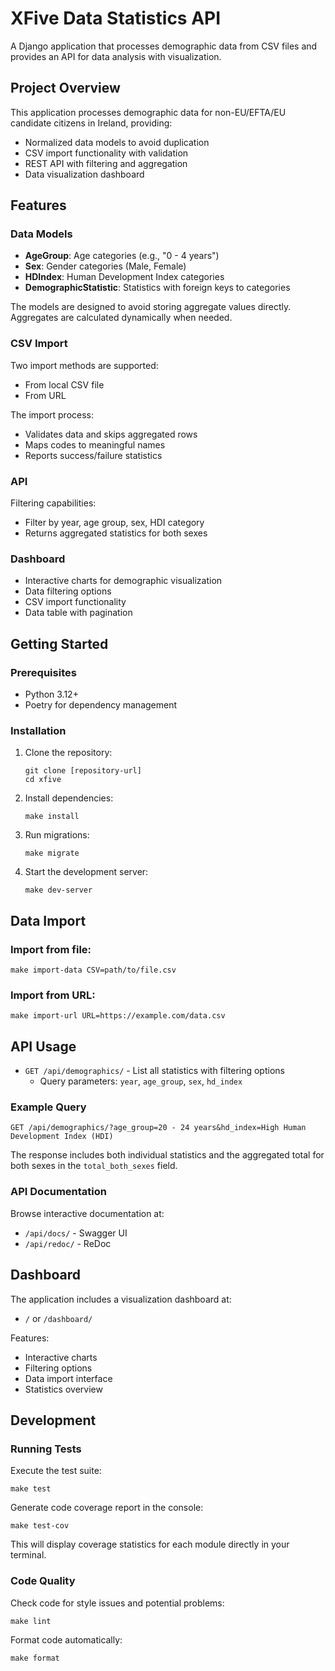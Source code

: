 # XFive Data Statistics API

A Django application that processes demographic data from CSV files and provides an API for data analysis with visualization.

## Project Overview

This application processes demographic data for non-EU/EFTA/EU candidate citizens in Ireland, providing:

- Normalized data models to avoid duplication
- CSV import functionality with validation
- REST API with filtering and aggregation
- Data visualization dashboard

## Features

### Data Models

- **AgeGroup**: Age categories (e.g., "0 - 4 years")
- **Sex**: Gender categories (Male, Female)
- **HDIndex**: Human Development Index categories
- **DemographicStatistic**: Statistics with foreign keys to categories

The models are designed to avoid storing aggregate values directly. Aggregates are calculated dynamically when needed.

### CSV Import

Two import methods are supported:
- From local CSV file
- From URL

The import process:
- Validates data and skips aggregated rows
- Maps codes to meaningful names
- Reports success/failure statistics

### API

Filtering capabilities:
- Filter by year, age group, sex, HDI category
- Returns aggregated statistics for both sexes

### Dashboard

- Interactive charts for demographic visualization
- Data filtering options
- CSV import functionality
- Data table with pagination

## Getting Started

### Prerequisites

- Python 3.12+
- Poetry for dependency management

### Installation

1. Clone the repository:
   ```
   git clone [repository-url]
   cd xfive
   ```

2. Install dependencies:
   ```
   make install
   ```

3. Run migrations:
   ```
   make migrate
   ```

4. Start the development server:
   ```
   make dev-server
   ```

## Data Import

### Import from file:
```
make import-data CSV=path/to/file.csv
```

### Import from URL:
```
make import-url URL=https://example.com/data.csv
```

## API Usage

- `GET /api/demographics/` - List all statistics with filtering options
  - Query parameters: `year`, `age_group`, `sex`, `hd_index`

### Example Query
```
GET /api/demographics/?age_group=20 - 24 years&hd_index=High Human Development Index (HDI)
```

The response includes both individual statistics and the aggregated total for both sexes in the `total_both_sexes` field.

### API Documentation

Browse interactive documentation at:
- `/api/docs/` - Swagger UI
- `/api/redoc/` - ReDoc

## Dashboard

The application includes a visualization dashboard at:
- `/` or `/dashboard/`

Features:
- Interactive charts
- Filtering options
- Data import interface
- Statistics overview

## Development

### Running Tests

Execute the test suite:
```
make test
```

Generate code coverage report in the console:
```
make test-cov
```
This will display coverage statistics for each module directly in your terminal.

### Code Quality

Check code for style issues and potential problems:
```
make lint
```

Format code automatically:
```
make format
```
